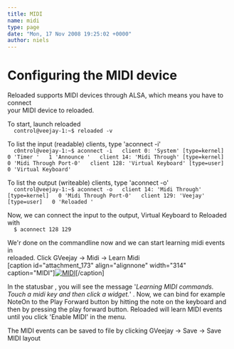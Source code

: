 ```yaml
---
title: MIDI
name: midi
type: page
date: "Mon, 17 Nov 2008 19:25:02 +0000"
author: niels
---
```

# Configuring the MIDI device  

Reloaded supports MIDI devices through ALSA, which means you have to connect  
your MIDI device to reloaded.  

To start, launch reloaded  
`  
control@veejay-1:~$ reloaded -v  
`  

To list the input (readable) clients, type 'aconnect -i'  
`  
c0ntrol@veejay-1:~$ aconnect -i  
client 0: 'System' [type=kernel]  
0 'Timer '  
1 'Announce '  
client 14: 'Midi Through' [type=kernel]  
0 'Midi Through Port-0'  
client 128: 'Virtual Keyboard' [type=user]  
0 'Virtual Keyboard'  
`  

To list the output (writeable) clients, type 'aconnect -o'  
`  
control@veejay-1:~$ aconnect -o  
client 14: 'Midi Through' [type=kernel]  
0 'Midi Through Port-0'  
client 129: 'Veejay' [type=user]  
0 'Reloaded '  
`  

Now, we can connect the input to the output, Virtual Keyboard to Reloaded with  
`  
$ aconnect 128 129  
`  

We'r done on the commandline now and we can start learning midi events in  
reloaded. Click GVeejay -> Midi -> Learn Midi  
[caption id="attachment_173" align="alignnone" width="314" caption="MIDI"][![MIDI](http://www.veejayhq.net/wp-content/uploads/2008/11/midi.png "MIDI - menuitem")](http://www.veejayhq.net/wp-content/uploads/2008/11/midi.png)[/caption]  

In the statusbar , you will see the message '*Learning MIDI commands. Touch a midi key and then click a widget.*' . Now, we can bind for example NoteOn to the Play Forward button by hitting the note on the keyboard and then by pressing the play forward button. Reloaded will learn MIDI events until you click 'Enable MIDI' in the menu.  

The MIDI events can be saved to file by clicking GVeejay -> Save -> Save MIDI layout
